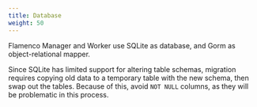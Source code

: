 ```yaml
---
title: Database
weight: 50
---
```


Flamenco Manager and Worker use SQLite as database, and Gorm as
object-relational mapper.

Since SQLite has limited support for altering table schemas, migration requires
copying old data to a temporary table with the new schema, then swap out the
tables. Because of this, avoid `NOT NULL` columns, as they will be problematic
in this process.
